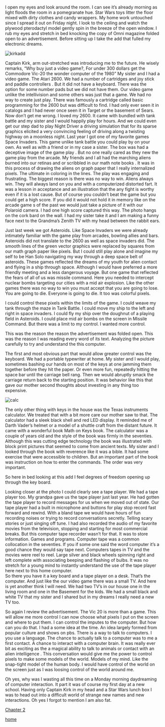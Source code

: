 
I open my eyes and look around the room. I can see it’s already morning as light floods  the room in a pomegranate hue.  Star Wars toys litter the floor mixed with dirty clothes and candy wrappers.  My home work untouched since I spread it out on Friday night.  I look to the ceiling and watch the plywood  pterodactyl model gently spin in the breeze  of the open window.  I rub my eyes and stretch in bed knocking the copy of Omni magazine folded open to an advertisement.  Before sitting up I take the add that fulled my electronic dreams. 

![kirkadd](https://tse3-mm.cn.bing.net/th/id/OIP.vSMTVugAJQgRnzRQRoPxzwHaJn?pid=Api&rs=1)
   
Captain Kirk, arm out-stretched was introducing me to the future. He wisely remarks, “Why buy just a video game?, For under 300 dollars get the Commodore Vic-20
the wonder computer of the 1980” 
My sister and I had a video game. The Atari 2600. We had a number of cartridges and joy stick and paddle controllers . But it did not have a keyboard. There was the option for some number pads but we did not have them. Our video game unlike the intellivision and some others was just that a game.  We had no way to create just play.  There was famously a cartridge called basic programming for the 2600 but was difficult to find. I had only ever seen it in catalogs and I had never once seen it in Target or the basement of Sears.  Now don’t get me wrong.  I loved my 2600.  It came with bundled with tank battle and my sister and I would happily play for hours. And we could even get our step dad to play Night Driver a driving simulation that for its sparse graphics elicited a very convincing feeling of driving along a twisting highway on a moonless night.  Last year I got one of my favorite games Space Invaders. 
This game unlike tank battle you could play by on your own. As well as with a friend or in my case a sister.  The box was had a deceptive image of the game play . But no one really cared as they new the game play from the arcade. My friends and I all had the marching aliens burned into our retinas and or scribbled in our math note books . It was in this process of drawing the aliens on graph paper that I really internalized pixels. The ultimate in coloring in the lines.  The play was engaging and frustrating. The biggest reason is there was no way to win.  Aliens always win. They will always land on you and with a computerized distorted fart. It was a lesson in acceptance and an illustration that the any fight is worthy even if it is a lost cause.  But of course you couldn’t beat the game but you could get a high score.  If you did it would not hold it in memory like on the arcade game s of the past we would just take a picture of it with our Polaroid camera. I had one high score captured this way. The photo hangs on the cork bard on the wall. I had my sister take it and I am making a funny face next to the  Grandma’s Zenith TV  with my head between the rabbit ears.

Just last week we got Asteroids. Like Space Invaders we were already intimately familiar with the game play from arcades, bowling allies and bars.  Asteroids did not translate to the 2600 as well as space invaders did. The smooth lines of the  green vector graphics were replaced by squares from our math graph paper like pixels. But I could still play alone and imagine my self to be Han Solo navigating my way through a deep space belt of asteroids. 
These games reflected the dreams of my youth for alien contact and flying in a ship through space. Although I would have preferred a more friendly meeting and a less dangerous voyage. But one game that reflected the fears of all of us was missile command.  Here you needed to intercept nuclear bombs targeting our cities with a mid air explosion.  Like the other games there was no way to win you must accept that you are going to lose. You are going to die.  Everyone is going to die.    It too was colorful pixels. 

I could control these pixels within the limits of the game.  I could weave my tank through the maze in Tank Battle. I could move my ship to the left and right in space invaders.  I could fly my ship over the doughnut of a playing field in Asteroids.  I could place mid air bombs  on the screen in Missile Command.   But there was a limit to my control.  I wanted more control.

This was the reason the reason the advertisement was folded open. This was the reason I was reading every word of its text.  Analyzing the picture carefully to try and understand the this computer.  

The first and most obvious part that would allow greater control was the keyboard.  We had a portable typewriter at home. My sister and I would play, sometimes bashing our hands on most of the keys at one jamming them together before they hit the paper. Or even more fun, repeatedly hitting the space bar until the carriage bell rang. Then we would abruptly smack the carriage return back to the starting position.  It was behavior like this that gave our mother second thoughts about investing in any thing too expensive. 

![calc](https://tse1-mm.cn.bing.net/th/id/OIP.VYOkwDKyUJ-5p7U5ft3H3AHaDt?pid=Api&rs=1)

The only other thing with keys in the house was the Texas instruments calculator.  We treated that with a bit more care our mother saw to that.   The calculator had a sleek black shell and red LED display.  It reminded me of Darth Vader’s helmet or a model of a shuttle craft from the distant future.   It came with a wonderful book Math on Keys book. The calculator was a couple of years old and the style of the book was firmly in the seventies.  Although this was cutting edge technology the book was illustrated with block print pictures that seemed to come from ancient texts.   My sister and I looked through the book with reverence like it was a bible. It had some exercise that were accessible to children.  But an important part of the book was instruction on how to enter the commands. The order was very important.     

So here in bed looking at this add I feel degrees of freedom opening up through the key board. 

Looking closer at the photo I could clearly see a tape player. We had a tape player too.  My grandpa gave us the tape player just last year.  He had gotten the tape player to record messages for us when we moved out of state.  Our tape player had a built in microphone and buttons for play stop record fast forward and  rewind. With a bland tape we would have hours of fun recording noises or  trying to record conversations secretly.   Telling scary stories or just singing off tune.  I had also recorded the audio of my favorite movies from the television, stopping and starting for most commercial breaks.
But this computer tape recorder wasn’t for that. It was to store information. Games and programs.
Computer tape was a common collocation in the seventies. If you if some one said the word computer it’s a good chance they would say tape next.  Computers tapes in TV and the movies were reel to reel.   Large silver and black wheels spinning right and left complete with associating beeping and flashing of bulbs.  It was no stretch for a young mind to instantly understand the use of the tape player here next to this home computer.  
So there you have it a key board and a tape player on a desk. That’s the computer. And just like the our video game there was  a small TV. And here is yet another think I will need.  We had two TV’s in our house one in the living room and one in the Basement for the kids.  We had a small black and white TV that my sister and I shared but in my dreams I really need a new TV too.

So again I review the advertisement.  The Vic 20 is more than a game.  This will allow me more control    I can now choose what pixels I put on the screen and where to put them.  I can control the imputes to the computer.  But how can you do that.  I had a some idea at the time.  An idea largely formed from popular culture and shows on pbs.  There is a way to talk to computers.  I you use a language.  The chance to actually talk to a computer was to me a first contact.  A chance to interact with a computer brain.  It was really ever bit as exciting as the a magical ability to talk to animals or contact with an alien intelligence .  This conversation would give me the power to control pixels to make some models of the world. Models of my mind. Like the snap-tight model of the human body.  I would have control of the world on the screen just as I was loosing control of the world around me.  

Oh yes, why was I wasting all this time on a Monday morning daydreaming of computer interaction. It part it was of course my first day at a new school.  Having only Captain Kirk in my head and a Star Wars lunch box I was to head out into a difficult world of  strange new names and new interactions.  Oh yes I forgot to mention I am also fat. 

[Chapter 2](chapter-2.md)

[home](README.md)
